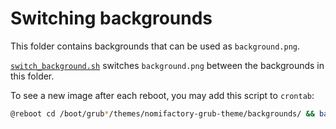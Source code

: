 # Switching backgrounds

This folder contains backgrounds that can be used as `background.png`.

[`switch_background.sh`](./switch_background.sh) switches `background.png` between the backgrounds in this folder.

To see a new image after each reboot, you may add this script to `crontab`:

```sh
@reboot cd /boot/grub*/themes/nomifactory-grub-theme/backgrounds/ && bash switch_background.sh
```
